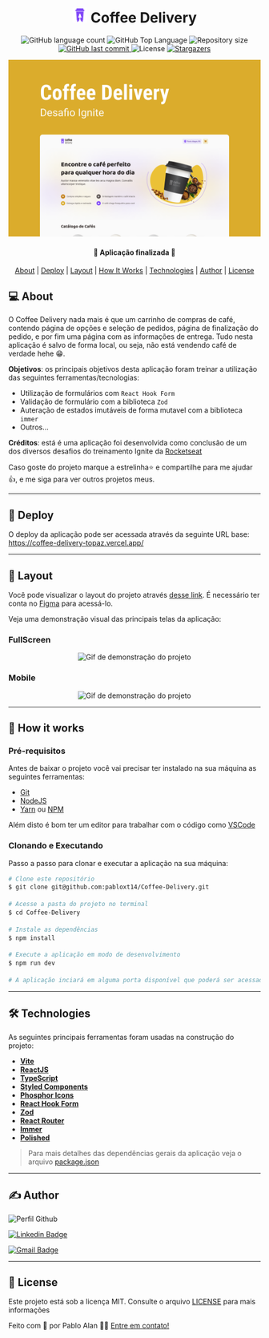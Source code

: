 <h1 align="center">
  <img
    src="./.github/images/logo-coffee-delivery.png"
    title="Logo Coffee Delivery"
    alt="Logo Coffee Delivery"
    width="30px"
  />
  Coffee Delivery
</h1>

<p align="center">
  <img alt="GitHub language count" src="https://img.shields.io/github/languages/count/pabloxt14/Coffee-Delivery">

  <img alt="GitHub Top Language" src="https://img.shields.io/github/languages/top/pabloxt14/Coffee-Delivery" />

  <img alt="Repository size" src="https://img.shields.io/github/repo-size/pabloxt14/Coffee-Delivery">
  
  <a href="https://github.com/pabloxt14/Coffee-Delivery/commits/master">
    <img alt="GitHub last commit" src="https://img.shields.io/github/last-commit/pabloxt14/Coffee-Delivery">
  </a>
    
   <img alt="License" src="https://img.shields.io/badge/license-MIT-blue">

   <a href="https://github.com/pabloxt14/Coffee-Delivery/stargazers">
    <img alt="Stargazers" src="https://img.shields.io/github/stars/pabloxt14/Coffee-Delivery?style=social">
  </a>
</p>

<p>
  <img src=".github/images/cover.png" alt="" />
</p>

<h4 align="center"> 
	🚀 Aplicação finalizada 🚀
</h4>

<p align="center">
 <a href="#-about">About</a> |
 <a href="#-deploy">Deploy</a> |
 <a href="#-layout">Layout</a> | 
 <a href="#-how-it-works">How It Works</a> | 
 <a href="#-technologies">Technologies</a> | 
 <a href="#-author">Author</a> | 
 <a href="#-license">License</a>
</p>


## 💻 About

O Coffee Delivery nada mais é que um carrinho de compras de café, contendo página de opções e seleção de pedidos, página de finalização do pedido, e por fim uma página com as informações de entrega. Tudo nesta aplicação é salvo de forma local, ou seja, não está vendendo café de verdade hehe 😁.

**Objetivos**: os principais objetivos desta aplicação foram treinar a utilização das seguintes ferramentas/tecnologias: 
  - Utilização de formulários com `React Hook Form`
  - Validação de formulário com a biblioteca `Zod`
  - Auteração de estados imutáveis de forma mutavel com a biblioteca `immer`
  - Outros...

**Créditos**: está é uma aplicação foi desenvolvida como conclusão de um dos diversos desafios do treinamento Ignite da [Rocketseat](http://rocketseat.com.br/)

Caso goste do projeto marque a estrelinha⭐ e compartilhe para me ajudar 👍, e me siga para ver outros projetos meus.

---

## 🔗 Deploy

O deploy da aplicação pode ser acessada através da seguinte URL base: https://coffee-delivery-topaz.vercel.app/

---

## 🎨 Layout

Você pode visualizar o layout do projeto através [desse link](https://www.figma.com/file/5yT9ZzZmRQRS4yivGGB3pl/Coffee-Delivery/duplicate). É necessário ter conta no [Figma](https://www.figma.com/) para acessá-lo.

Veja uma demonstração visual das principais telas da aplicação:

### FullScreen

<p align="center">
  <img
      src="./.github/gifs/coffee_delivery-demonstration-01.gif" 
      alt="Gif de demonstração do projeto" 
      title="Gif de demonstração do projeto" 
  />
</p>

### Mobile

<p align="center">
  <img
    src="./.github/gifs/coffee_delivery-demonstration-02.gif" 
    alt="Gif de demonstração do projeto" 
    title="Gif de demonstração do projeto" 
  />
</p>

---

## 🚀 How it works

### Pré-requisitos

Antes de baixar o projeto você vai precisar ter instalado na sua máquina as seguintes ferramentas:

* [Git](https://git-scm.com)
* [NodeJS](https://nodejs.org/en/)
* [Yarn](https://yarnpkg.com/) ou [NPM](https://www.npmjs.com/)

Além disto é bom ter um editor para trabalhar com o código como [VSCode](https://code.visualstudio.com/)

### Clonando e Executando

Passo a passo para clonar e executar a aplicação na sua máquina:

```bash
# Clone este repositório
$ git clone git@github.com:pabloxt14/Coffee-Delivery.git

# Acesse a pasta do projeto no terminal
$ cd Coffee-Delivery

# Instale as dependências
$ npm install

# Execute a aplicação em modo de desenvolvimento
$ npm run dev

# A aplicação inciará em alguma porta disponível que poderá ser acessada pelo navegador
```

---

## 🛠 Technologies

As seguintes principais ferramentas foram usadas na construção do projeto:

- **[Vite](https://vitejs.dev/)**
- **[ReactJS](https://reactjs.org/)**
- **[TypeScript](https://www.typescriptlang.org/)**
- **[Styled Components](https://styled-components.com/docs)**
- **[Phosphor Icons](https://phosphoricons.com/)**
- **[React Hook Form](https://react-hook-form.com/)**
- **[Zod](https://github.com/colinhacks/zod)**
- **[React Router](https://reactrouter.com/en/v6.3.0/getting-started/overview)**
- **[Immer](https://github.com/immerjs/immer)**
- **[Polished](https://polished.js.org/)**

> Para mais detalhes das dependências gerais da aplicação veja o arquivo [package.json](./package.json)

---

## ✍ Author

<img alt="Perfil Github" title="Perfil Github" src="https://github.com/PabloXT14.png" width="100px" />

[![Linkedin Badge](https://img.shields.io/badge/-Pablo_Alan-blue?style=flat-square&logo=Linkedin&logoColor=white&link=https://www.linkedin.com/in/pabloalan/)](https://www.linkedin.com/in/pabloalan/)

[![Gmail Badge](https://img.shields.io/badge/-pabloxt14@gmail.com-c14438?style=flat-square&logo=Gmail&logoColor=white&link=mailto:pabloxt14@gmail.com)](mailto:pabloxt14@gmail.com)

---

## 📝 License

Este projeto está sob a licença MIT. Consulte o arquivo [LICENSE](./LICENSE) para mais informações

Feito com 💜 por Pablo Alan 👋🏽 [Entre em contato!](https://www.linkedin.com/in/pabloalan/)
